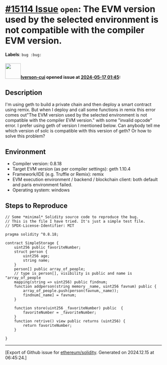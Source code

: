 # [\#15114 Issue](https://github.com/ethereum/solidity/issues/15114) `open`: The EVM version used by the selected environment is not compatible with the compiler EVM version.
**Labels**: `bug :bug:`


#### <img src="https://avatars.githubusercontent.com/u/114055349?v=4" width="50">[Iverson-cui](https://github.com/Iverson-cui) opened issue at [2024-05-17 01:45](https://github.com/ethereum/solidity/issues/15114):

## Description

<!--Please shortly describe the bug you have found, and what you expect instead.-->
I'm using geth to build a private chain and then deploy a smart contract using remix. But when I deploy and call some functions in remix this error comes out"The EVM version used by the selected environment is not compatible with the compiler EVM version." with some "invalid opcode" error. I prefer using geth of version I mentioned below. Can anybody tell me which version of solc is compatible with this version of geth? Or how to solve this problem?


## Environment

- Compiler version: 0.8.18
- Target EVM version (as per compiler settings): geth 1.10.4
- Framework/IDE (e.g. Truffle or Remix): remix
- EVM execution environment / backend / blockchain client: both default and paris environment failed.
- Operating system: windows

## Steps to Reproduce

```solidity
// Some *minimal* Solidity source code to reproduce the bug.
// This is the file I have tried. It's just a simple test file.
// SPDX-License-Identifier: MIT

pragma solidity ^0.8.18;

contract SimpleStorage {
    uint256 public favoriteNumber;
    struct person {
        uint256 age;
        string name;
    }
    person[] public array_of_people;
    // type is person[], visibility is public and name is "array_of_people
    mapping(string => uint256) public findnum;
    function addperson(string memory _name, uint256 favnum) public {
        array_of_people.push(person(favnum,_name));
        findnum[_name] = favnum;
    }

    function store(uint256 _favoriteNumber) public  {
        favoriteNumber = _favoriteNumber;
    }
    function retrive() view public returns (uint256) {
        return favoriteNumber;
    }
    
}
```





-------------------------------------------------------------------------------



[Export of Github issue for [ethereum/solidity](https://github.com/ethereum/solidity). Generated on 2024.12.15 at 06:45:24.]
